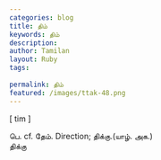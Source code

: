 ```yaml
---
categories: blog
title: திம்
keywords: திம்
description: 
author: Tamilan
layout: Ruby
tags: 
 
permalink: திம்
featured: /images/ttak-48.png
---
```

  
[ tim ]  
  
பெ. cf. தேம். Direction; திக்கு.(யாழ். அக.)  
திக்கு